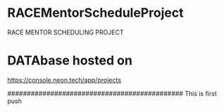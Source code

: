 # RACEMentorScheduleProject
RACE MENTOR SCHEDULING PROJECT

# DATAbase hosted on
https://console.neon.tech/app/projects

#############################################
This is first push
